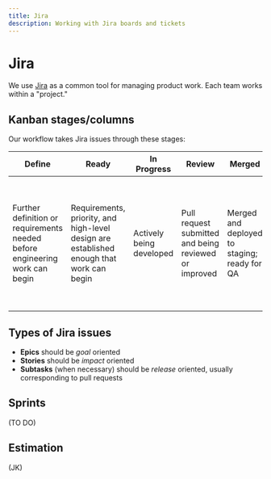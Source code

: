 ```yaml
---
title: Jira
description: Working with Jira boards and tickets
---
```


# Jira

We use [Jira](https://artsyproduct.atlassian.net/) as a common tool for managing product work. Each team works
within a "project."

## Kanban stages/columns

Our workflow takes Jira issues through these stages:

| Define                                                                      | Ready                                                                                    | In Progress              | Review                                                | Merged                                       | Monitoring             | Done                                                                                                                        |
| --------------------------------------------------------------------------- | ---------------------------------------------------------------------------------------- | ------------------------ | ----------------------------------------------------- | -------------------------------------------- | ---------------------- | --------------------------------------------------------------------------------------------------------------------------- |
| Further definition or requirements needed before engineering work can begin | Requirements, priority, and high-level design are established enough that work can begin | Actively being developed | Pull request submitted and being reviewed or improved | Merged and deployed to staging; ready for QA | Deployed to production | Confirmed to work as expected in production; any data has been collected; clean-up complete (no further tracking necessary) |

## Types of Jira issues

- **Epics** should be _goal_ oriented
- **Stories** should be _impact_ oriented
- **Subtasks** (when necessary) should be _release_ oriented, usually corresponding to pull requests

## Sprints

(TO DO)

## Estimation

(JK)
